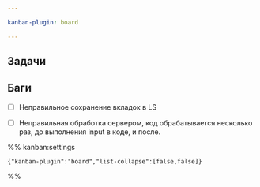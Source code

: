 ```yaml
---

kanban-plugin: board

---
```


## Задачи



## Баги

- [ ] Неправильное сохранение вкладок в LS
- [ ] Неправильная обработка сервером, код обрабатывается несколько раз, до выполнения input в коде, и после.




%% kanban:settings
```
{"kanban-plugin":"board","list-collapse":[false,false]}
```
%%